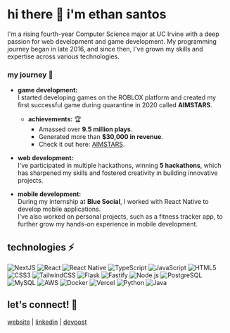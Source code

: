 # hi there 👋 i'm ethan santos

I'm a rising fourth-year Computer Science major at UC Irvine with a deep passion for web development and game development. My programming journey began in late 2016, and since then, I've grown my skills and expertise across various technologies.

### my journey 🚀
- **game development:**  
  I started developing games on the ROBLOX platform and created my first successful game during quarantine in 2020 called **AIMSTARS**.  
  - **achievements:** 🏆 
    - Amassed over **9.5 million plays**.  
    - Generated more than **$30,000 in revenue**.  
    - Check it out here: [AIMSTARS](https://www.roblox.com/games/5153937061/AIMSTARS-FPS-AIM-TRAINER).

- **web development:**  
  I've participated in multiple hackathons, winning **5 hackathons**, which has sharpened my skills and fostered creativity in building innovative projects.

- **mobile development:**  
  During my internship at **Blue Social**, I worked with React Native to develop mobile applications.  
  I’ve also worked on personal projects, such as a fitness tracker app, to further grow my hands-on experience in mobile development.

## technologies ⚡  
<p align="left">
  <img src="https://img.shields.io/badge/NextJS-000000?style=for-the-badge&logo=next.js&logoColor=white" alt="NextJS">
  <img src="https://img.shields.io/badge/React-20232A?style=for-the-badge&logo=react&logoColor=61DAFB" alt="React">
  <img src="https://img.shields.io/badge/React%20Native-20232A?style=for-the-badge&logo=react&logoColor=61DAFB" alt="React Native">
  <img src="https://img.shields.io/badge/TypeScript-007ACC?style=for-the-badge&logo=typescript&logoColor=white" alt="TypeScript">
  <img src="https://img.shields.io/badge/JavaScript-F7DF1E?style=for-the-badge&logo=javascript&logoColor=black" alt="JavaScript">
  <img src="https://img.shields.io/badge/HTML5-E34F26?style=for-the-badge&logo=html5&logoColor=white" alt="HTML5">
  <img src="https://img.shields.io/badge/CSS3-1572B6?style=for-the-badge&logo=css3&logoColor=white" alt="CSS3">
  <img src="https://img.shields.io/badge/TailwindCSS-38B2AC?style=for-the-badge&logo=tailwind-css&logoColor=white" alt="TailwindCSS">
  <img src="https://img.shields.io/badge/Flask-000000?style=for-the-badge&logo=flask&logoColor=white" alt="Flask">
  <img src="https://img.shields.io/badge/Fastify-202020?style=for-the-badge&logo=fastify&logoColor=white" alt="Fastify">
  <img src="https://img.shields.io/badge/Node.js-339933?style=for-the-badge&logo=nodedotjs&logoColor=white" alt="Node.js">
  <img src="https://img.shields.io/badge/PostgreSQL-4169E1?style=for-the-badge&logo=postgresql&logoColor=white" alt="PostgreSQL">
  <img src="https://img.shields.io/badge/MySQL-4479A1?style=for-the-badge&logo=mysql&logoColor=white" alt="MySQL">
  <img src="https://img.shields.io/badge/AWS-232F3E?style=for-the-badge&logo=amazon-aws&logoColor=white" alt="AWS">
  <img src="https://img.shields.io/badge/Docker-2496ED?style=for-the-badge&logo=docker&logoColor=white" alt="Docker">
  <img src="https://img.shields.io/badge/Vercel-000?style=for-the-badge&logo=vercel&logoColor=white" alt="Vercel">
  <img src="https://img.shields.io/badge/Python-3776AB?style=for-the-badge&logo=python&logoColor=white" alt="Python">
  <img src="https://img.shields.io/badge/Java-007396?style=for-the-badge&logo=java&logoColor=white" alt="Java">
</p>

## let's connect! 🤝  

[website](https://ethansantos.github.io/) | [linkedin](https://www.linkedin.com/in/ethanmadeit/) | [devpost](https://devpost.com/ethanangelo61) 


